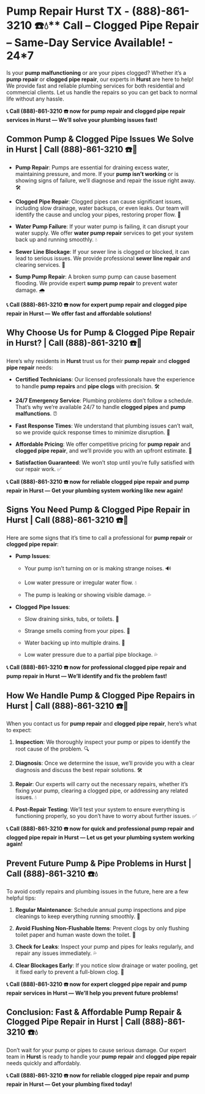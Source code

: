 # Pump Repair Hurst TX - (888)-861-3210 ☎️💧** Call –  Clogged Pipe Repair – Same-Day Service Available! - 24*7

Is your **pump malfunctioning** or are your pipes clogged? Whether it’s a **pump repair** or **clogged pipe repair**, our experts in **Hurst** are here to help! We provide fast and reliable plumbing services for both residential and commercial clients. Let us handle the repairs so you can get back to normal life without any hassle.

**📞 Call (888)-861-3210 ☎️ now for **pump repair** and **clogged pipe repair** services in Hurst — We’ll solve your plumbing issues fast!**

## **Common Pump & Clogged Pipe Issues We Solve in Hurst | Call (888)-861-3210 ☎️🔧**

- **Pump Repair**: Pumps are essential for draining excess water, maintaining pressure, and more. If your **pump isn’t working** or is showing signs of failure, we’ll diagnose and repair the issue right away. 🛠️
- **Clogged Pipe Repair**: Clogged pipes can cause significant issues, including slow drainage, water backups, or even leaks. Our team will identify the cause and unclog your pipes, restoring proper flow. 🚰
- **Water Pump Failure**: If your water pump is failing, it can disrupt your water supply. We offer **water pump repair** services to get your system back up and running smoothly. 💧
- **Sewer Line Blockage**: If your sewer line is clogged or blocked, it can lead to serious issues. We provide professional **sewer line repair** and clearing services. 🚽
- **Sump Pump Repair**: A broken sump pump can cause basement flooding. We provide expert **sump pump repair** to prevent water damage. 🌧️

**📞 Call (888)-861-3210 ☎️ now for expert **pump repair** and **clogged pipe repair** in Hurst — We offer fast and affordable solutions!**

## **Why Choose Us for Pump & Clogged Pipe Repair in Hurst? | Call (888)-861-3210 ☎️🌟**

Here’s why residents in **Hurst** trust us for their **pump repair** and **clogged pipe repair** needs:

- **Certified Technicians**: Our licensed professionals have the experience to handle **pump repairs** and **pipe clogs** with precision. 🛠️
- **24/7 Emergency Service**: Plumbing problems don’t follow a schedule. That’s why we’re available 24/7 to handle **clogged pipes** and **pump malfunctions**. ⏰
- **Fast Response Times**: We understand that plumbing issues can’t wait, so we provide quick response times to minimize disruption. 🚨
- **Affordable Pricing**: We offer competitive pricing for **pump repair** and **clogged pipe repair**, and we’ll provide you with an upfront estimate. 💸
- **Satisfaction Guaranteed**: We won’t stop until you’re fully satisfied with our repair work. ✅

**📞 Call (888)-861-3210 ☎️ now for reliable **clogged pipe repair** and **pump repair** in Hurst — Get your plumbing system working like new again!**

## **Signs You Need Pump & Clogged Pipe Repair in Hurst | Call (888)-861-3210 ☎️🚨**

Here are some signs that it’s time to call a professional for **pump repair** or **clogged pipe repair**:

- **Pump Issues**: 
  - Your pump isn’t turning on or is making strange noises. 🔊
  - Low water pressure or irregular water flow. 💧
  - The pump is leaking or showing visible damage. 💦
- **Clogged Pipe Issues**: 
  - Slow draining sinks, tubs, or toilets. 🚿
  - Strange smells coming from your pipes. 🌱
  - Water backing up into multiple drains. 🚰
  - Low water pressure due to a partial pipe blockage. 💦

**📞 Call (888)-861-3210 ☎️ now for professional **clogged pipe repair** and **pump repair** in Hurst — We’ll identify and fix the problem fast!**

## **How We Handle Pump & Clogged Pipe Repairs in Hurst | Call (888)-861-3210 ☎️🔧**

When you contact us for **pump repair** and **clogged pipe repair**, here’s what to expect:

1. **Inspection**: We thoroughly inspect your pump or pipes to identify the root cause of the problem. 🔍
2. **Diagnosis**: Once we determine the issue, we’ll provide you with a clear diagnosis and discuss the best repair solutions. 🛠️
3. **Repair**: Our experts will carry out the necessary repairs, whether it’s fixing your pump, clearing a clogged pipe, or addressing any related issues. 💧
4. **Post-Repair Testing**: We’ll test your system to ensure everything is functioning properly, so you don’t have to worry about further issues. ✅

**📞 Call (888)-861-3210 ☎️ now for quick and professional **pump repair** and **clogged pipe repair** in Hurst — Let us get your plumbing system working again!**

## **Prevent Future Pump & Pipe Problems in Hurst | Call (888)-861-3210 ☎️💧**

To avoid costly repairs and plumbing issues in the future, here are a few helpful tips:

1. **Regular Maintenance**: Schedule annual pump inspections and pipe cleanings to keep everything running smoothly. 🔧
2. **Avoid Flushing Non-Flushable Items**: Prevent clogs by only flushing toilet paper and human waste down the toilet. 🚽
3. **Check for Leaks**: Inspect your pump and pipes for leaks regularly, and repair any issues immediately. 💦
4. **Clear Blockages Early**: If you notice slow drainage or water pooling, get it fixed early to prevent a full-blown clog. 🚰

**📞 Call (888)-861-3210 ☎️ now for expert **clogged pipe repair** and **pump repair** services in Hurst — We’ll help you prevent future problems!**

## **Conclusion: Fast & Affordable Pump Repair & Clogged Pipe Repair in Hurst | Call (888)-861-3210 ☎️💧**

Don’t wait for your pump or pipes to cause serious damage. Our expert team in **Hurst** is ready to handle your **pump repair** and **clogged pipe repair** needs quickly and affordably.

**📞 Call (888)-861-3210 ☎️ now for reliable **clogged pipe repair** and **pump repair** in Hurst — Get your plumbing fixed today!**

